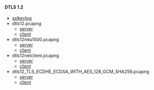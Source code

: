 #### DTLS 1.2

- [sslkeylog](sslkeylog)
- dtls12.pcapng
  - [server](README_dtls12_server.md)
  - [client](README_dtls12_client.md)
- dtls12mtu1500.pcapng
  - [server](README_dtls12mtu1500_server.md)
  - [client](README_dtls12mtu1500_client.md)
- dtls12netclient.pcapng
  - [server](README_dtls12netclient_server.md)
  - [client](README_dtls12netclient_client.md)
- dtls12_TLS_ECDHE_ECDSA_WITH_AES_128_GCM_SHA256.pcapng
  - [server](README_dtls12_TLS_ECDHE_ECDSA_WITH_AES_128_GCM_SHA256_server.md)
  - [client](README_dtls12_TLS_ECDHE_ECDSA_WITH_AES_128_GCM_SHA256_client.md)
